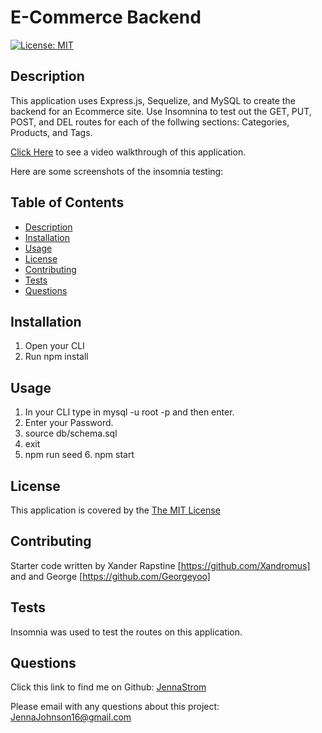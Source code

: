 # E-Commerce Backend

  [![License: MIT](https://img.shields.io/badge/License-MIT-yellow.svg)](https://opensource.org/licenses/MIT)

## Description
  This application uses Express.js, Sequelize, and MySQL to create the backend for an Ecommerce site. Use Insomnina to test out the GET, PUT, POST, and DEL routes for each of the follwing sections: Categories, Products, and Tags. 

  [Click Here](https://drive.google.com/file/d/13VpQSUqNfIqtFybRRxVZZuNtiTIgnw6X/view) to see a video walkthrough of this application.

  Here are some screenshots of the insomnia testing:
  

## Table of Contents
- [Description](#description)
- [Installation](#installation)
- [Usage](#usage)
- [License](#license)
- [Contributing](#contributing)
- [Tests](#tests)
- [Questions](#questions)

## Installation
  1. Open your CLI 
  2. Run npm install

## Usage
  1. In your CLI type in mysql -u root -p and then enter. 
  2. Enter your Password. 
  3. source db/schema.sql 
  4. exit 
  5. npm run seed 6. npm start   
  

## License
  This application is covered by the [The MIT License](https://opensource.org/license/mit/)
    

## Contributing
  Starter code written by Xander Rapstine [https://github.com/Xandromus] and and George [https://github.com/Georgeyoo]

## Tests
  Insomnia was used to test the routes on this application.

## Questions
  Click this link to find me on Github: [JennaStrom](https://github.com/JennaStrom)
 
  Please email with any questions about this project: JennaJohnson16@gmail.com 
